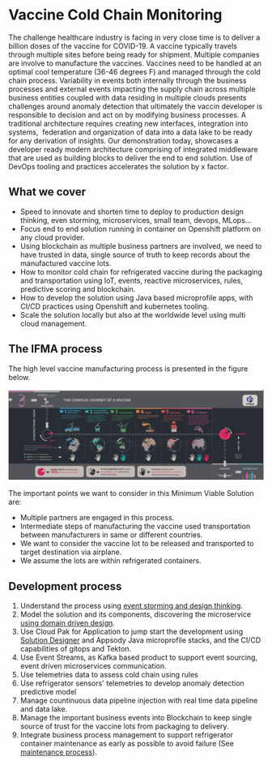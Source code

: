 # Vaccine Cold Chain Monitoring

The challenge healthcare industry is facing in very close time is to deliver a billion doses of the vaccine for COVID-19. A vaccine typically travels through multiple sites before being ready for shipment. Multiple companies are involve to manufacture the vaccines. Vaccines need to be handled at an optimal cool temperature (36-46 degrees F) and managed through the cold chain process. Variability in events both internally through the business processes and external events impacting the supply chain across multiple business entities coupled with data residing in multiple clouds presents challenges around anomaly detection that ultimately the vaccin developer is responsible to decision and act on by modifying business processes.
A traditional architecture requires creating new interfaces, integration into systems,  federation and organization of data into a data lake to be ready for any derivation of insights.
Our demonstration today, showcases a developer ready modern architecture comprising of integrated middleware that are used as building blocks to deliver the end to end solution. Use of DevOps tooling and practices accelerates the solution by x factor.

## What we cover

* Speed to innovate and shorten time to deploy to production
design thinking, even storming, microservices, small team, devops, MLops...
* Focus end to end solution running in container on Openshift platform on any cloud provider.
* Using blockchain as multiple business partners are involved, we need to have trusted in data, single source of truth to keep records about the manufactured vaccine lots.
* How to monitor cold chain for refrigerated vaccine during the packaging and transportation using IoT, events, reactive microservices, rules, predictive scoring and blockchain.
* How to develop the solution using Java based microprofile apps, with CI/CD practices using Openshift and kubernetes tooling.
* Scale the solution locally but also at the worldwide level using multi cloud management.

## The IFMA process

The high level vaccine manufacturing process is presented in the figure below.

![](images/ifma-process.png)

The important points we want to consider in this Minimum Viable Solution are:

* Multiple partners are engaged in this process.
* Intermediate steps of manufacturing the vaccine used transportation between manufacturers in same or different countries.
* We want to consider the vaccine lot to be released and transported to target destination via airplane.
* We assume the lots are within refrigerated containers.

## Development process

1. Understand the process using [event storming and design thinking](design/evt-storming.md).
1. Model the solution and its components, discovering the microservice [using domain driven design](design/ddd.md).
1. Use Cloud Pak for Application to jump start the development using [Solution Designer](design/cp4a-sol-builder.md) and Appsody Java microprofile stacks, and the CI/CD capabilities of gitops and Tekton.
1. Use Event Streams, as Kafka based product to support event sourcing, event driven microservices communication.
1. Use telemetries data to assess cold chain using rules
1. Use refrigerator sensors' telemetries to develop anomaly detection predictive model
1. Manage countinuous data pipeline injection with real time data pipeline and data lake.
1. Manage the important business events into Blockchain to keep single source of trust for the vaccine lots from packaging to delivery.
1. Integrate business process management to support refrigerator container maintenance as early as possible to avoid failure (See [maintenance process](bpm/readme.md)).
